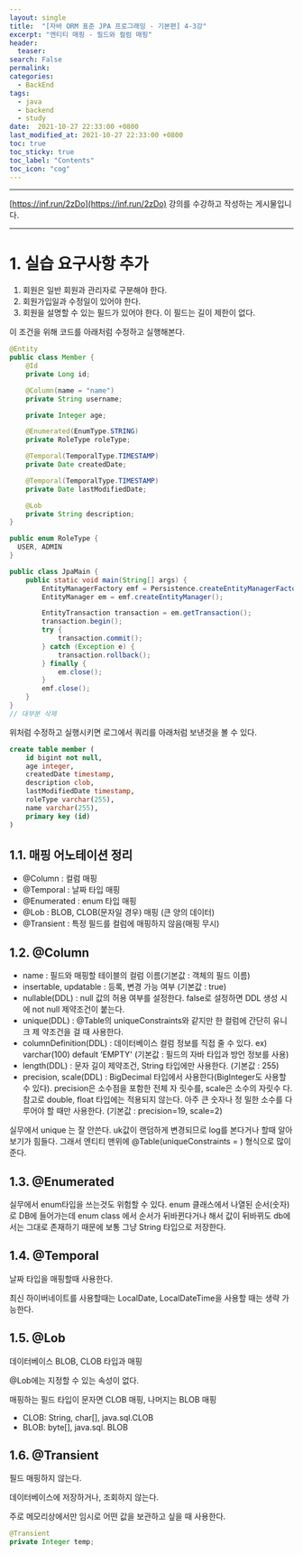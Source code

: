 ```yaml
---
layout: single
title:  "[자바 ORM 표준 JPA 프로그래밍 - 기본편] 4-3강"
excerpt: "엔티티 매핑 - 필드와 컬럼 매핑"
header:
  teaser: 
search: False
permalink:
categories: 
  - BackEnd
tags:
  - java
  - backend
  - study
date:  2021-10-27 22:33:00 +0800
last_modified_at: 2021-10-27 22:33:00 +0800
toc: true
toc_sticky: true
toc_label: "Contents"
toc_icon: "cog"
---
```

---

[https://inf.run/2zDo](https://inf.run/2zDo) 강의를 수강하고 작성하는 게시물입니다.

---

# 1. 실습 요구사항 추가

1. 회원은 일반 회원과 관리자로 구분해야 한다.
2. 회원가입일과 수정일이 있어야 한다.
3. 회원을 설명할 수 있는 필드가 있어야 한다. 이 필드는 길이 제한이 없다.

이 조건을 위해 코드를 아래처럼 수정하고 실행해본다.

```java
@Entity
public class Member {
    @Id
    private Long id;

    @Column(name = "name")
    private String username;

    private Integer age;

    @Enumerated(EnumType.STRING)
    private RoleType roleType;

    @Temporal(TemporalType.TIMESTAMP)
    private Date createdDate;

    @Temporal(TemporalType.TIMESTAMP)
    private Date lastModifiedDate;

    @Lob
    private String description;
}
```

```java
public enum RoleType {
  USER, ADMIN
}
```

```java
public class JpaMain {
    public static void main(String[] args) {
        EntityManagerFactory emf = Persistence.createEntityManagerFactory("hello");
        EntityManager em = emf.createEntityManager();

        EntityTransaction transaction = em.getTransaction();
        transaction.begin();
        try {
            transaction.commit();
        } catch (Exception e) {
            transaction.rollback();
        } finally {
            em.close();
        }
        emf.close();
    }
}
// 대부분 삭제
```

위처럼 수정하고 실행시키면 로그에서 쿼리를 아래처럼 보낸것을 볼 수 있다.

```sql
create table member (
    id bigint not null,
    age integer,
    createdDate timestamp,
    description clob,
    lastModifiedDate timestamp,
    roleType varchar(255),
    name varchar(255),
    primary key (id)
)
```

## 1.1. 매핑 어노테이션 정리

- @Column : 컬럼 매핑
- @Temporal : 날짜 타입 매핑
- @Enumerated : enum 타입 매핑
- @Lob : BLOB, CLOB(문자일 경우) 매핑 (큰 양의 데이터)
- @Transient : 특정 필드를 컬럼에 매핑하지 않음(매핑 무시)

## 1.2. @Column

- name : 필드와 매핑할 테이블의 컬럼 이름(기본값 : 객체의 필드 이름)
- insertable, updatable : 등록, 변경 가능 여부 (기본값 : true)
- nullable(DDL) : null 값의 허용 여부를 설정한다. false로 설정하면 DDL 생성 시에 not null 제약조건이 붙는다.
- unique(DDL) : @Table의 uniqueConstraints와 같지만 한 컬럼에 간단히 유니크 제 약조건을 걸 때 사용한다.
- columnDefinition(DDL) : 데이터베이스 컬럼 정보를 직접 줄 수 있다. ex) varchar(100) default ‘EMPTY' (기본값 : 필드의 자바 타입과 방언 정보를 사용)
- length(DDL) : 문자 길이 제약조건, String 타입에만 사용한다. (기본값 : 255)
- precision, scale(DDL) : BigDecimal 타입에서 사용한다(BigInteger도 사용할 수 있다). precision은 소수점을 포함한 전체 자 릿수를, scale은 소수의 자릿수 다. 참고로 double, float 타입에는 적용되지 않는다. 아주 큰 숫자나 정 밀한 소수를 다루어야 할 때만 사용한다. (기본값 : precision=19, scale=2)

실무에서 unique 는 잘 안쓴다. uk값이 랜덤하게 변경되므로 log를 본다거나 할때 알아보기가 힘들다. 그래서 엔티티 맨위에 @Table(uniqueConstraints = ) 형식으로 많이 준다.

## 1.3. @Enumerated

실무에서 enum타입을 쓰는것도 위험할 수 있다. enum 클래스에서 나열된 순서(숫자)로 DB에 들어가는데 enum class 에서 순서가 뒤바뀐다거나 해서 값이 뒤바뀌도 db에서는 그대로 존재하기 때문에 보통 그냥 String 타입으로 저장한다.

## 1.4. @Temporal

날짜 타입을 매핑할때 사용한다.

최신 하이버네이트를 사용할때는 LocalDate, LocalDateTime을 사용할 때는 생략 가능한다.

## 1.5. @Lob

데이터베이스 BLOB, CLOB 타입과 매핑

@Lob에는 지정할 수 있는 속성이 없다.

매핑하는 필드 타입이 문자면 CLOB 매핑, 나머지는 BLOB 매핑

- CLOB: String, char[], java.sql.CLOB 
- BLOB: byte[], java.sql. BLOB
  
## 1.6. @Transient

필드 매핑하지 않는다.

데이터베이스에 저장하거나, 조회하지 않는다.

주로 메모리상에서만 임시로 어떤 값을 보관하고 싶을 때 사용한다.

```java
@Transient
private Integer temp;
```

